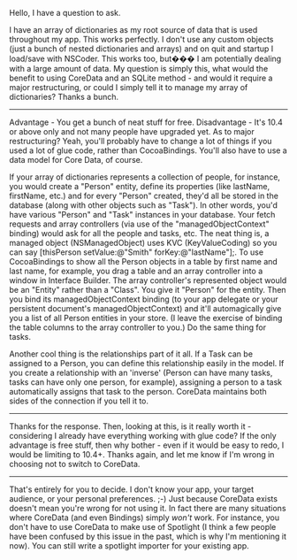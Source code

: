 Hello, I have a question to ask.

I have an array of dictionaries as my root source of data that is used throughout my app.  This works perfectly.  I don't use any custom objects (just a bunch of nested dictionaries and arrays) and on quit and startup I load/save with NSCoder.  This works too, but��� I am potentially dealing with a large amount of data.  My question is simply this, what would the benefit to using CoreData and an SQLite method - and would it require a major restructuring, or could I simply tell it to manage my array of dictionaries?  Thanks a bunch.

----

Advantage - You get a bunch of neat stuff for free. Disadvantage - It's 10.4 or above only and not many people have upgraded yet. As to major restructuring? Yeah, you'll probably have to change a lot of things if you used a lot of glue code, rather than CocoaBindings. You'll also have to use a data model for Core Data, of course. 

If your array of dictionaries represents a collection of people, for instance, you would create a "Person" entity, define its properties (like lastName, firstName, etc.) and for every "Person" created, they'd all be stored in the database (along with other objects such as "Task"). In other words, you'd have various "Person" and "Task" instances in your database. Your fetch requests and array controllers (via use of the "managedObjectContext" binding) would ask for all the people and tasks, etc. The neat thing is, a managed object (NSManagedObject) uses KVC (KeyValueCoding) so you can say     [thisPerson setValue:@"Smith" forKey:@"lastName"];. To use  CocoaBindings to show all the Person objects in a table by first name and last name, for example, you drag a table and an array controller into a window in Interface Builder. The array controller's represented object would be an "Entity" rather than a "Class". You give it "Person" for the entity. Then you bind its managedObjectContext binding (to your app delegate or your persistent document's managedObjectContext) and it'll automagically give you a list of all Person entities in your store. (I leave the exercise of binding the table columns to the array controller to you.) Do the same thing for tasks.

Another cool thing is the relationships part of it all. If a Task can be assigned to a Person, you can define this relationship easily in the model. If you create a relationship with an 'inverse' (Person can have many tasks, tasks can have only one person, for example), assigning a person to a task automatically assigns that task to the person. CoreData maintains both sides of the connection if you tell it to.

----

Thanks for the response.  Then, looking at this, is it really worth it - considering I already have everything working with glue code?  If the only advantage is free stuff, then why bother - even if it would be easy to redo, I would be limiting to 10.4+.  Thanks again, and let me know if I'm wrong in choosing not to switch to CoreData.

----

That's entirely for you to decide. I don't know your app, your target audience, or your personal preferences. ;-) Just because CoreData exists doesn't mean you're wrong for not using it. In fact there are many situations where CoreData (and even Bindings) simply *won't* work. For instance, you don't have to use CoreData to make use of Spotlight (I think a few people have been confused by this issue in the past, which is why I'm mentioning it now). You can still write a spotlight importer for your existing app.
